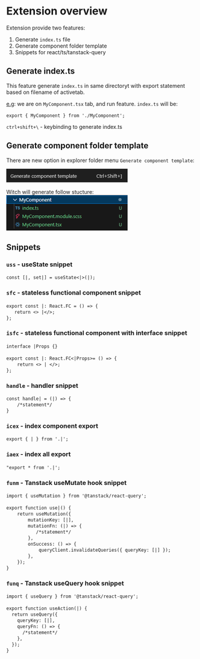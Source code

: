 # Extension overview

Extension provide two features:

1. Generate `index.ts` file
2. Generate component folder template
3. Snippets for react/ts/tanstack-query


## Generate index.ts

This feature generate `index.ts` in same directoryt with export statement based on filename of activetab.

<u>e.g</u>: we are on `MyComponent.tsx` tab, and run feature. `index.ts` will be:

```
export { MyComponent } from './MyComponent';
```

`ctrl+shift+\` - keybinding to generate index.ts

## Generate component folder template

There are new option in explorer folder menu ```Generate component template```:

![alt text](public/generate_component_folder-1.png)

Witch will generate follow stucture:
![alt text](public/generate_component_folder-2.png)

## Snippets

### `uss` - useState snippet

```
const [|, set|] = useState<|>(|);
```

### `sfc` - stateless functional component snippet

```
export const |: React.FC = () => {
   return <> |</>;
};
```

### `isfc` - stateless functional component with interface snippet

```
interface |Props {}

export const |: React.FC<|Props>= () => {
    return <> | </>;
};
```

### `handle` - handler snippet

```
const handle| = (|) => {
    /*statement*/
}
```

### `icex` - index component export

```
export { | } from '.|';
```

### `iaex` - index all export

```
"export * from '.|';
```

### `funm` - Tanstack useMutate hook snippet

```
import { useMutation } from '@tanstack/react-query';

export function use|() {
    return useMutation({
        mutationKey: [|],
        mutationFn: (|) => {
           /*statement*/
        },
        onSuccess: () => {
            queryClient.invalidateQueries({ queryKey: [|] });
        },
    });
}
```

### `funq` - Tanstack useQuery hook snippet

```
import { useQuery } from '@tanstack/react-query';

export function useAction(|) {
  return useQuery({
    queryKey: [|],
    queryFn: () => {
      /*statement*/
    },
  });
}
```
